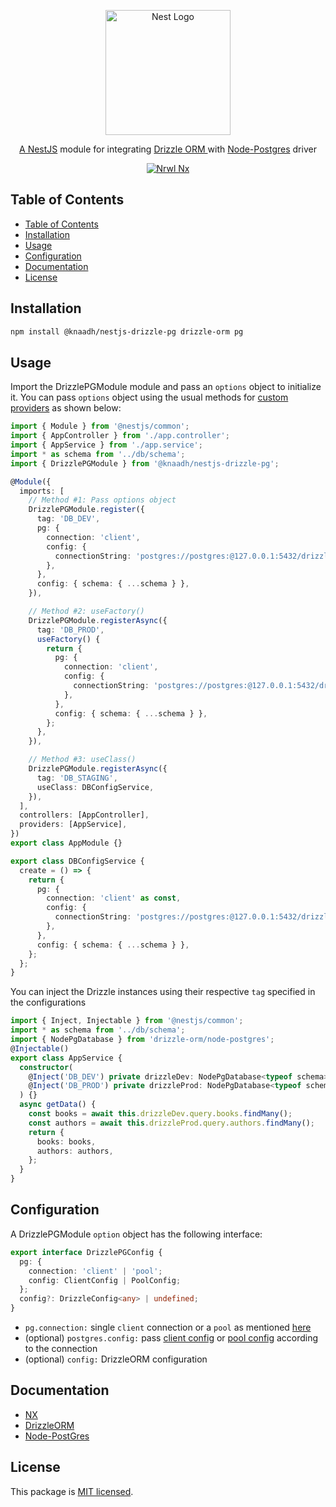 <p align="center">
  <a href="https://nestjs.com/" target="blank"><img src="https://nestjs.com/img/logo.svg" width="200" alt="Nest Logo" /></a>
</p>

<p align="center">
 <a href="https://nestjs.com/" target="blank">A NestJS</a> module for integrating  <a href="https://orm.drizzle.team" target="blank">Drizzle ORM </a> with <a href="https://github.com/porsager/postgres" target="blank">Node-Postgres</a> driver
</p>

<p align="center">
  <a href="https://nx.dev/" target="blank"><img src="https://img.shields.io/badge/built%20with-Nx-orange?style=for-the-badge" alt="Nrwl Nx" /></a>
</p>

## Table of Contents

- [Table of Contents](#table-of-contents)
- [Installation](#installation)
- [Usage](#usage)
- [Configuration](#configuration)
- [Documentation](#documentation)
- [License](#license)

## Installation

```bash
npm install @knaadh/nestjs-drizzle-pg drizzle-orm pg
```

## Usage

Import the DrizzlePGModule module and pass an `options` object to initialize it. You can pass `options` object using the usual methods for [custom providers](https://docs.nestjs.com/fundamentals/custom-providers) as shown below:

```typescript
import { Module } from '@nestjs/common';
import { AppController } from './app.controller';
import { AppService } from './app.service';
import * as schema from '../db/schema';
import { DrizzlePGModule } from '@knaadh/nestjs-drizzle-pg';

@Module({
  imports: [
    // Method #1: Pass options object
    DrizzlePGModule.register({
      tag: 'DB_DEV',
      pg: {
        connection: 'client',
        config: {
          connectionString: 'postgres://postgres:@127.0.0.1:5432/drizzleDB',
        },
      },
      config: { schema: { ...schema } },
    }),

    // Method #2: useFactory()
    DrizzlePGModule.registerAsync({
      tag: 'DB_PROD',
      useFactory() {
        return {
          pg: {
            connection: 'client',
            config: {
              connectionString: 'postgres://postgres:@127.0.0.1:5432/drizzleDB',
            },
          },
          config: { schema: { ...schema } },
        };
      },
    }),

    // Method #3: useClass()
    DrizzlePGModule.registerAsync({
      tag: 'DB_STAGING',
      useClass: DBConfigService,
    }),
  ],
  controllers: [AppController],
  providers: [AppService],
})
export class AppModule {}
```

```typescript
export class DBConfigService {
  create = () => {
    return {
      pg: {
        connection: 'client' as const,
        config: {
          connectionString: 'postgres://postgres:@127.0.0.1:5432/drizzleDB',
        },
      },
      config: { schema: { ...schema } },
    };
  };
}
```
You can inject the Drizzle instances using their respective `tag` specified in the configurations

```typescript
import { Inject, Injectable } from '@nestjs/common';
import * as schema from '../db/schema';
import { NodePgDatabase } from 'drizzle-orm/node-postgres';
@Injectable()
export class AppService {
  constructor(
    @Inject('DB_DEV') private drizzleDev: NodePgDatabase<typeof schema>,
    @Inject('DB_PROD') private drizzleProd: NodePgDatabase<typeof schema>
  ) {}
  async getData() {
    const books = await this.drizzleDev.query.books.findMany();
    const authors = await this.drizzleProd.query.authors.findMany();
    return {
      books: books,
      authors: authors,
    };
  }
}
```

## Configuration

A DrizzlePGModule `option` object has the following interface:

```typescript
export interface DrizzlePGConfig {
  pg: {
    connection: 'client' | 'pool';
    config: ClientConfig | PoolConfig;
  };
  config?: DrizzleConfig<any> | undefined;
}
```

- `pg.connection:` single `client` connection or a `pool` as mentioned [here](https://orm.drizzle.team/docs/quick-postgresql/node-postgres)
- (optional) `postgres.config:` pass [client config](https://node-postgres.com/apis/client) or [pool config](https://node-postgres.com/apis/pool) according to the connection
- (optional) `config:` DrizzleORM configuration

## Documentation

- [NX](https://nx.dev/)
- [DrizzleORM](https://orm.drizzle.team/)
- [Node-PostGres](https://github.com/porsager/postgres)

## License

This package is [MIT licensed](LICENSE).
